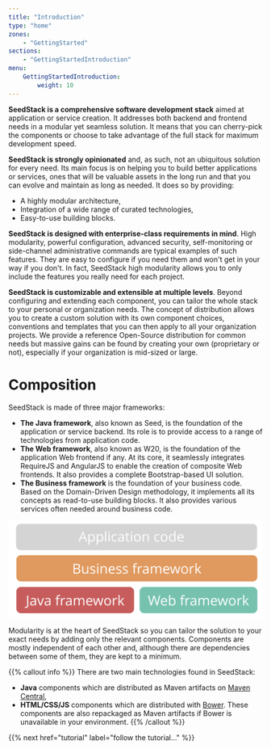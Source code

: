 ```yaml
---
title: "Introduction"
type: "home"
zones:
    - "GettingStarted"
sections:
    - "GettingStartedIntroduction"
menu:
    GettingStartedIntroduction:
        weight: 10
---
```


**SeedStack is a comprehensive software development stack** aimed at application or service creation. It addresses both
backend and frontend needs in a modular yet seamless solution. It means that you can cherry-pick the components or
choose to take advantage of the full stack for maximum development speed.

**SeedStack is strongly opinionated** and, as such, not an ubiquitous solution for every need. Its main focus is on helping
you to build better applications or services, ones that will be valuable assets in the long run and that you can evolve
and maintain as long as needed. It does so by providing:

  * A highly modular architecture,
  * Integration of a wide range of curated technologies,
  * Easy-to-use building blocks.

**SeedStack is designed with enterprise-class requirements in mind**. High modularity, powerful configuration, advanced
security, self-monitoring or side-channel administrative commands are typical examples of such features. They are easy
to configure if you need them and won't get in your way if you don't. In fact, SeedStack high modularity allows you to
only include the features you really need for each project.

**SeedStack is customizable and extensible at multiple levels**. Beyond configuring and extending each component, you can
tailor the whole stack to your personal or organization needs. The concept of distribution allows you to create a custom
solution with its own component choices, conventions and templates that you can then apply to all your organization
projects. We provide a reference Open-Source distribution for common needs but massive gains can be found by creating
your own (proprietary or not), especially if your organization is mid-sized or large.

# Composition

SeedStack is made of three major frameworks:

* **The Java framework**, also known as Seed, is the foundation of the application or service backend. Its role is to
provide access to a range of technologies from application code.
* **The Web framework**, also known as W20, is the foundation of the application Web frontend if any. At its core, it
seamlessly integrates RequireJS and AngularJS to enable the creation of composite Web frontends. It also provides a
complete Bootstrap-based UI solution.
* **The Business framework** is the foundation of your business code. Based on the Domain-Driven Design
methodology, it implements all its concepts as read-to-use building blocks. It also provides various services often
needed around business code.

![Stack diagram](img/stack.svg)

Modularity is at the heart of SeedStack so you can tailor the solution to your exact needs by adding only the relevant
components. Components are mostly independent of each other and, although there are dependencies between some of them,
they are kept to a minimum.

{{% callout info %}}
There are two main technologies found in SeedStack:

* **Java** components which are distributed as Maven artifacts on [Maven Central](http://search.maven.org),
* **HTML/CSS/JS** components which are distributed with [Bower](http://bower.io/search/). These components are also
repackaged as Maven artifacts if Bower is unavailable in your environment.
{{% /callout %}}

{{% next href="tutorial" label="follow the tutorial..." %}}
